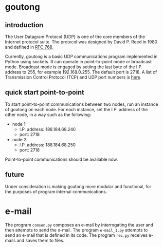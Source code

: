 # goutong

## introduction

The User Datagram Protocol (UDP) is one of the core members of the Internet protocol suite. The protocol was designed by David P. Reed in 1980 and defined in [RFC 768](https://www.ietf.org/rfc/rfc768.txt).

Currently, goutong is a basic UDP communications program implemented in Python using sockets. It can operate in point-to-point mode or broadcast mode. Broadcast mode is engaged by setting the last byte of the I.P. address to 255, for example 192.168.0.255.  The default port is 2718. A list of Transmission Control Protocol (TCP) and UDP port numbers is [here](http://en.wikipedia.org/wiki/List_of_TCP_and_UDP_port_numbers).

## quick start point-to-point

To start point-to-point communications between two nodes, run an instance of goutong on each node. For each instance, set the I.P. address of the other node, in a way such as the following:

- node 1:
    - I.P. address: 188.184.68.240
    - port: 2718
- node 2:
    - I.P. address: 188.184.68.250
    - port: 2718

Point-to-point communications should be available now.

## future

Under consideration is making goutong more modular and functional, for the purposes of program internal communications.

# e-mail

The program `comsen.py` composes an e-mail by interrogating the user and then attempts to send the e-mail. The program `e-mail_1.py` attempts to send an e-mail that is defined in its code. The program `rec.py` receives e-mails and saves them to files.
